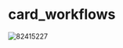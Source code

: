 # card_workflows

![82415227](https://user-images.githubusercontent.com/2475380/185193550-023a23d2-1048-46c2-84ee-749477ceaee0.jpeg)
